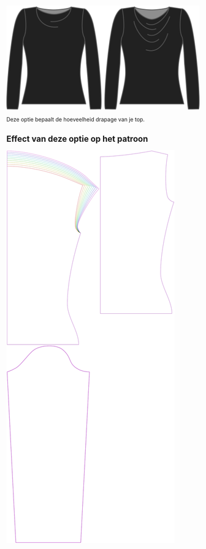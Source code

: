 ![De optie voor de hoek van de drapage van Diana](./drapeangle.svg)

Deze optie bepaalt de hoeveelheid drapage van je top.


## Effect van deze optie op het patroon
![Deze afbeelding toont het effect van deze optie door meerdere varianten die een andere waarde hebben voor deze optie te vervangen](diana_drapeangle_sample.svg "Effect van deze optie op het patroon")